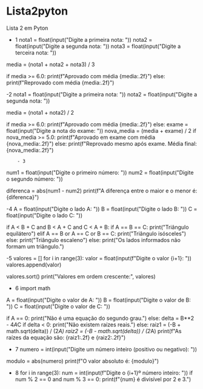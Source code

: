 # Lista2pyton
Lista 2 em Pyton

- 1
nota1 = float(input("Digite a primeira nota: "))
nota2 = float(input("Digite a segunda nota: "))
nota3 = float(input("Digite a terceira nota: "))

media = (nota1 + nota2 + nota3) / 3

if media >= 6.0:
    print(f"Aprovado com média {media:.2f}")
else:
    print(f"Reprovado com média {media:.2f}")

-2
nota1 = float(input("Digite a primeira nota: "))
nota2 = float(input("Digite a segunda nota: "))

media = (nota1 + nota2) / 2

if media >= 6.0:
    print(f"Aprovado com média {media:.2f}")
else:
    exame = float(input("Digite a nota do exame: "))
    nova_media = (media + exame) / 2
    if nova_media >= 5.0:
        print(f"Aprovado em exame com média {nova_media:.2f}")
    else:
        print(f"Reprovado mesmo após exame. Média final: {nova_media:.2f}")

        - 3
num1 = float(input("Digite o primeiro número: "))
num2 = float(input("Digite o segundo número: "))

diferenca = abs(num1 - num2)
print(f"A diferença entre o maior e o menor é: {diferenca}")

-4
A = float(input("Digite o lado A: "))
B = float(input("Digite o lado B: "))
C = float(input("Digite o lado C: "))

if A < B + C and B < A + C and C < A + B:
    if A == B == C:
        print("Triângulo equilátero")
    elif A == B or A == C or B == C:
        print("Triângulo isósceles")
    else:
        print("Triângulo escaleno")
else:
    print("Os lados informados não formam um triângulo.")

-5
valores = []
for i in range(3):
    valor = float(input(f"Digite o valor {i+1}: "))
    valores.append(valor)

valores.sort()
print("Valores em ordem crescente:", valores)

- 6
import math

A = float(input("Digite o valor de A: "))
B = float(input("Digite o valor de B: "))
C = float(input("Digite o valor de C: "))

if A == 0:
    print("Não é uma equação do segundo grau.")
else:
    delta = B**2 - 4*A*C
    if delta < 0:
        print("Não existem raízes reais.")
    else:
        raiz1 = (-B + math.sqrt(delta)) / (2*A)
        raiz2 = (-B - math.sqrt(delta)) / (2*A)
        print(f"As raízes da equação são: {raiz1:.2f} e {raiz2:.2f}")

- 7
numero = int(input("Digite um número inteiro (positivo ou negativo): "))

modulo = abs(numero)
print(f"O valor absoluto é: {modulo}")

- 8
for i in range(3):
    num = int(input(f"Digite o {i+1}º número inteiro: "))
    if num % 2 == 0 and num % 3 == 0:
        print(f"{num} é divisível por 2 e 3.")


